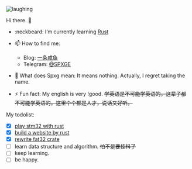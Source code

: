 ![laughing](https://i.loli.net/2020/07/17/yBfQqVwGg3u9aUc.gif)

Hi there. 👋

- :neckbeard: I’m currently learning [Rust](https://github.com/rust-lang/rust)
- 📫 How to find me:
  - Blog: [一条咸鱼](https://unsafe.me)
  - Telegram: [@SPXGE](https://t.me/SPXGE)

- 💬 What does Spxg mean: It means nothing. Actually, I regret taking the name.
- ⚡ Fun fact: My english is very !good. ~~学英语是不可能学英语的，这辈子都不可能学英语的，这里个个都是人才，说话又好听。~~

My todolist:
- [x] [play stm32 with rust](https://github.com/play-stm32)
- [x] [build a website by rust](https://github.com/pipe-fun)
- [x] [rewrite fat32 crate](https://github.com/Spxg/fat32)  
- [ ] learn data structure and algorithm. ~~怕不是要挂科了~~
- [ ] keep learning.
- [ ] be happy.
